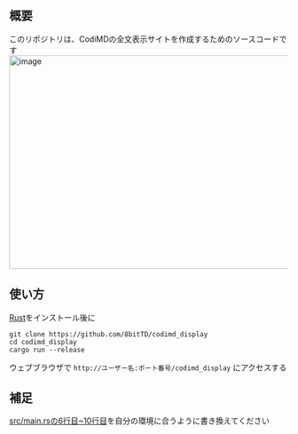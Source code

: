 ## 概要

このリポジトリは、CodiMDの全文表示サイトを作成するためのソースコードです
<img width="929" height="385" alt="image" src="https://github.com/user-attachments/assets/e70c9b44-a85f-4668-8664-f5237b4f10c2" />

## 使い方
[Rust](https://rust-lang.org/ja/tools/install/)をインストール後に
```Shell
git clone https://github.com/8bitTD/codimd_display
cd codimd_display
cargo run --release
```
ウェブブラウザで `http://ユーザー名:ポート番号/codimd_display` にアクセスする
## 補足
[src/main.rsの6行目~10行目](https://github.com/8bitTD/codimd_display/blob/84b7d7c0d7ada673ca1fed7e42b59479edd2d92d/src/main.rs#L6-L10)を自分の環境に合うように書き換えてください

